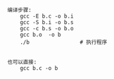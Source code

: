     编译步骤:
        gcc -E b.c -o b.i
        gcc -S b.i -o b.s
        gcc -c b.s -o b.o
        gcc b.o  -o b
        ./b                # 执行程序
        
        
    也可以直接:
        gcc b.c -o b
        
